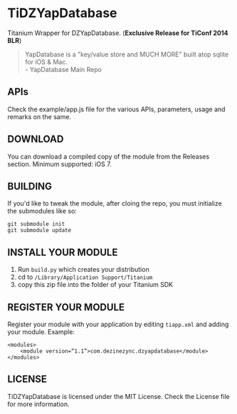 TiDZYapDatabase
===============

Titanium Wrapper for DZYapDatabase. (**Exclusive Release for TiConf 2014 BLR**)

> YapDatabase is a "key/value store and MUCH MORE" built atop sqlite for iOS & Mac.  
> \- YapDatabase Main Repo

APIs
---
Check the example/app.js file for the various APIs, parameters, usage and remarks on the same.

DOWNLOAD
--------
You can download a compiled copy of the module from the Releases section. Minimum supported: iOS 7.

BUILDING
--------
If you'd like to tweak the module, after cloing the repo, you must initialize the submodules like so:

	git submodule init
	git submodule update

INSTALL YOUR MODULE
--------------------

1. Run `build.py` which creates your distribution
2. cd to `/Library/Application Support/Titanium`
3. copy this zip file into the folder of your Titanium SDK

REGISTER YOUR MODULE
---------------------

Register your module with your application by editing `tiapp.xml` and adding your module.
Example:

    <modules>
	    <module version=“1.1”>com.dezinezync.dzyapdatabase</module>
    </modules>

LICENSE
-------
TiDZYapDatabase is licensed under the MIT License. Check the License file for more information.
